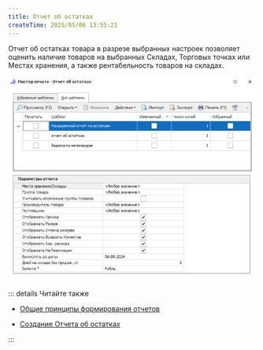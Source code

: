 ```yaml
---
title: Отчет об остатках
createTime: 2025/05/06 13:55:21
---
```

Отчет об остатках товара в разрезе выбранных настроек позволяет оценить наличие товаров на выбранных Складах, Торговых точках или Местах хранения, а также рентабельность товаров на складах.

![](../../../assets/specification/otchet_ob_ostatkakh_1.png)

::: details Читайте также

- [Общие принципы формирования отчетов](../obshchie_printsipy_formirovaniya_otchetov.md)

- [Создание Отчета об остатках](../../../work/otchety/skladskie_otchety/ob_ostatkakh.md)

:::